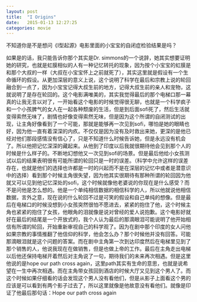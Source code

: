 ```yaml
---
layout: post
title:  "I Origins"
date:   2015-01-13 12:27:25
categories: movie
---
```


不知道你是不是想问《I型起源》电影里面的小宝宝的自闭症检验结果是吗？

如果是的话，我只能告诉你那个其实是Dr. simmons的一个说辞，她其实想要证明她的研究，也就是虹膜相似的人有一种记忆转托的现象，因为按个小宝宝的虹膜是和那个大叔的一样（大叔在小宝宝怀上之前就死了），其实这里就是假设有一个生命循环的假设。从更加深层的意义上说，这个说明了科学在最后和宗教上说的轮回融合到一点了，因为小宝宝记得大叔生前的地方，记得大叔生前的亲人和宠物，这就说明了是存在轮回的。这个电影满唯美的，其实我觉得最后的那个电梯口那一幕真的让我无言以对了，一开始看这个电影的时候觉得很无聊，也就是一个科学疯子和一个小孩脾气的女人在一起各种颓废的生活，但是到后面sofi死了，然后生活就变得索然无味了，剧情也好像变得索然无味，但是因为这个所谓的自闭测试的出现，让主角好像看到了一个可能，那就是能够再一次见到sofi，哪怕是她的眼睛也好，因为他一直有着深深的内疚。不仅仅是因为没有及时救出来她，更深的是他已经对他们那段感情没有信心了，只是不知道什么时候告诉她，但是永远没有机会了。所以他把记忆深深的藏起来。从他到了印度以后我就很期待他会见到那个人的时候是什么样子的。不断地幻想他又一次见到sofi的场景。但是最后他给小女孩测试以后的结果表明很有可能所谓的轮回只是一时的误差。（科学中允许这样的误差存在，也就是他们的选择也许都是一时的兴起而不是在深层的记忆中或者是潜意识中的选择）看到那个时候主角很失望，因为他其实很期待有那种所谓的轮回因为他就又可以见到他记忆深处的sofi，这个时候就像他老婆说的你现在是什么感受？而不是问他是怎么想的。他是一个单纯相信数据的相信科学的人，所以他就说他相信数据，言外之意，现在说的什么轮回不过是可笑的假设和自己单纯的想像。但是最后在电梯口的时候没想到小女孩突然很怕不愿进去，紧紧的抱住了他，这个时候主角也紧紧的抱住了女孩，他眼角的泪就像是说对曾经的爱人说抱歉。这个电影好就好在最后的结尾是一个开放式的，我个人认为最后的那滴眼泪可能说明了他开始相信有所谓的轮回，开始重新审视自己的科学观了。因为在剧中那个印度的女人问他如果宗教的事情推翻了他信仰的科学，他会怎么办？那个时候他并没有回答。可能那滴眼泪就是这个问题的答案。而在剧中主角第一次到达印度然后在电梯里见到了那个销售的人，他说我现在在做销售，但是也做上帝的工作。最后在主角走出电梯以后他还保持电梯开着然后对主角说了一句，期待我们的未来再次相遇。但是这里他说的是hope our path cross again，这里path其实有生命的意思，也就是说希望在一生中再次相遇。而在主角带女孩回到酒店的时候大厅又见到这个男人了。而这个时候如果仔细看的话会发现这个男人没有看他们，但是从影子上面看这个男的应该是可以看到有两个影子过去了，所以这里就像是他故意没有看他们。就像是印证了他最后那句话：Hope our path cross again

